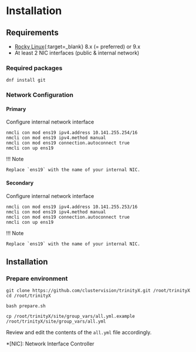 # Installation

## Requirements

- [Rocky Linux](https://rockylinux.org){:target=_blank} 8.x (= preferred) or 9.x
- At least 2 NIC interfaces (public & internal network)

### Required packages
```shell
dnf install git
```

### Network Configuration

#### Primary

Configure internal network interface
```shell
nmcli con mod ens19 ipv4.address 10.141.255.254/16
nmcli con mod ens19 ipv4.method manual
nmcli con mod ens19 connection.autoconnect true
nmcli con up ens19
```

!!! Note

    Replace `ens19` with the name of your internal NIC.

#### Secondary

Configure internal network interface
```shell
nmcli con mod ens19 ipv4.address 10.141.255.253/16
nmcli con mod ens19 ipv4.method manual
nmcli con mod ens19 connection.autoconnect true
nmcli con up ens19
```

!!! Note

    Replace `ens19` with the name of your internal NIC.

## Installation


### Prepare environment

```shell
git clone https://github.com/clustervision/trinityX.git /root/trinityX
cd /root/trinityX

bash prepare.sh

cp /root/trinityX/site/group_vars/all.yml.example /root/trinityX/site/group_vars/all.yml
```

Review and edit the contents of the `all.yml` file accordingly.

*[NIC]: Network Interface Controller
